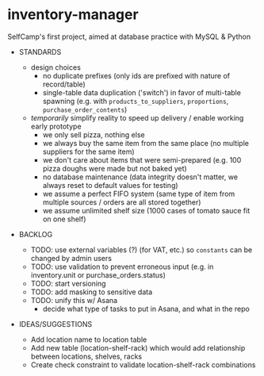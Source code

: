 # inventory-manager
SelfCamp's first project, aimed at database practice with MySQL &amp; Python


- STANDARDS
  - design choices
    - no duplicate prefixes (only ids are prefixed with nature of record/table)
    - single-table data duplication ('switch') in favor of multi-table spawning
      (e.g. with `products_to_suppliers`, `proportions`, `purchase_order_contents`)
  - *temporarily* simplify reality to speed up delivery / enable working early prototype
    - we only sell pizza, nothing else
    - we always buy the same item from the same place (no multiple suppliers for the same item)
    - we don't care about items that were semi-prepared (e.g. 100 pizza doughs were made but not baked yet)
    - no database maintenance (data integrity doesn't matter, we always reset to default values for testing)
    - we assume a perfect FIFO system (same type of item from multiple sources / orders are all stored together)
    - we assume unlimited shelf size (1000 cases of tomato sauce fit on one shelf)

- BACKLOG
  - TODO: use external variables (?) (for VAT, etc.) so `constants` can be changed by admin users
  - TODO: use validation to prevent erroneous input (e.g. in inventory.unit or purchase_orders.status)
  - TODO: start versioning
  - TODO: add masking to sensitive data
  - TODO: unify this w/ Asana
    - decide what type of tasks to put in Asana, and what in the repo

- IDEAS/SUGGESTIONS
  - Add location name to location table
  - Add new table (location-shelf-rack) which would add relationship between locations, shelves, racks
  - Create check constraint to validate location-shelf-rack combinations